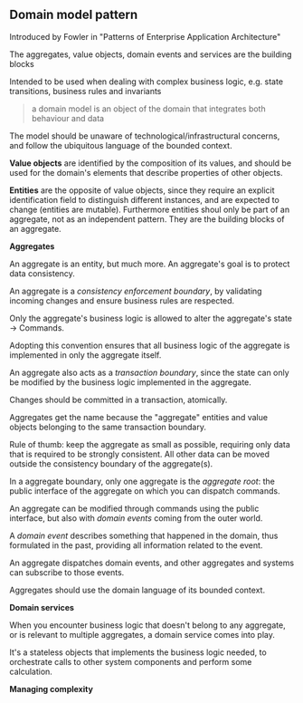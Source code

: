 ## Domain model pattern

Introduced by Fowler in "Patterns of Enterprise Application Architecture"

The aggregates, value objects, domain events and services are the building blocks

Intended to be used when dealing with complex business logic, e.g. state transitions, business rules and invariants

> a domain model is an object of the domain that integrates both behaviour and data

The model should be unaware of technological/infrastructural concerns, and follow the ubiquitous language of the bounded context.

**Value objects** are identified by the composition of its values, and should be used for the domain's elements that describe properties of other objects.

**Entities** are the opposite of value objects, since they require an explicit identification field to distinguish different instances, and are expected to change (entities are mutable). Furthermore entities shoul only be part of an aggregate, not as an independent pattern. They are the building blocks of an aggregate.

**Aggregates**

An aggregate is an entity, but much more. An aggregate's goal is to protect data consistency.

An aggregate is a *consistency enforcement boundary*, by validating incoming changes and ensure business rules are respected.

Only the aggregate's business logic is allowed to alter the aggregate's state -> Commands.

Adopting this convention ensures that all business logic of the aggregate is implemented in only the aggregate itself.

An aggregate also acts as a *transaction boundary*, since the state can only be modified by the business logic implemented in the aggregate.

Changes should be committed in a transaction, atomically.

Aggregates get the name because the "aggregate" entities and value objects belonging to the same transaction boundary.

Rule of thumb: keep the aggregate as small as possible, requiring only data that is required to be strongly consistent. All other data can be moved outside the consistency boundary of the aggregate(s).

In a aggregate boundary, only one aggregate is the *aggregate root*: the public interface of the aggregate on which you can dispatch commands.

An aggregate can be modified through commands using the public interface, but also with *domain events* coming from the outer world.

A *domain event* describes something that happened in the domain, thus formulated in the past, providing all information related to the event.

An aggregate dispatches domain events, and other aggregates and systems can subscribe to those events.

Aggregates should use the domain language of its bounded context.

**Domain services**

When you encounter business logic that doesn't belong to any aggregate, or is relevant to multiple aggregates, a domain service comes into play.

It's a stateless objects that implements the business logic needed, to orchestrate calls to other system components and perform some calculation.

**Managing complexity**


